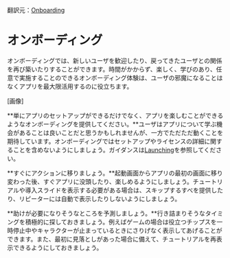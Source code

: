 翻訳元：[Onboarding](https://developer.apple.com/design/human-interface-guidelines/ios/app-architecture/onboarding/)

# オンボーディング

オンボーディングでは、新しいユーザを歓迎したり、戻ってきたユーザとの関係を再び築いたりすることができます。時間がかからず、楽しく、学びのあり、任意で実施することのできるオンボーディング体験は、ユーザの邪魔になることはなくアプリを最大限活用するのに役立ちます。

[画像]

**単にアプリのセットアップができるだけでなく、アプリを楽しむことができるようなオンボーディングを提供してください。**ユーザはアプリについて学ぶ機会があることは良いことだと思うかもしれませんが、一方でただただ動くことを期待しています。オンボーディングではセットアップやライセンスの詳細に関することを含めないようにしましょう。ガイダンスは[Launching](https://developer.apple.com/design/human-interface-guidelines/ios/app-architecture/launching)を参照してください。

**すぐにアクションに移りましょう。**起動画面からアプリの最初の画面に移り変わった後、すぐアプリに没頭したり、楽しめるようにしましょう。チュートリアルや導入スライドを表示する必要がある場合は、スキップするすべを提供したり、リピーターには自動で表示したりしないようにしましょう。

**助けが必要になりそうなところを予測しましょう。**行き詰まりそうなタイミングを積極的に探しておきましょう。例えばゲームの場合は役立つチップスを一時停止中やキャラクターが止まっているときにさりげなく表示してあげることができます。また、最初に見落としがあった場合に備えて、チュートリアルを再表示できるようにしておきましょう。